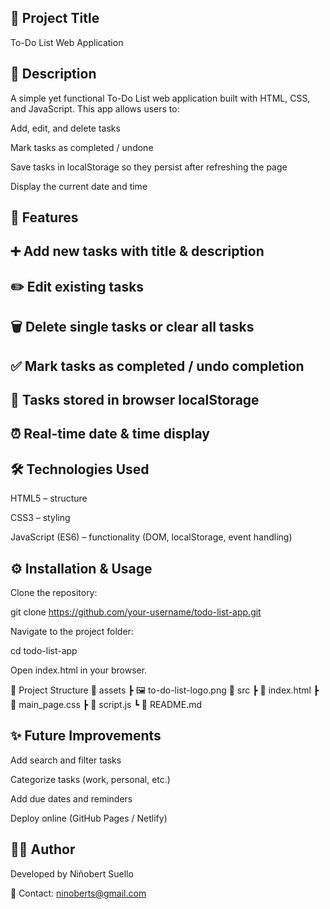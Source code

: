 📌 Project Title
------------------------------
To-Do List Web Application

📖 Description
------------------------------
A simple yet functional To-Do List web application built with HTML, CSS, and JavaScript.
This app allows users to:

Add, edit, and delete tasks

Mark tasks as completed / undone

Save tasks in localStorage so they persist after refreshing the page

Display the current date and time

🚀 Features
------------------------------
➕ Add new tasks with title & description
------------------------------
✏️ Edit existing tasks
------------------------------
🗑️ Delete single tasks or clear all tasks
------------------------------
✅ Mark tasks as completed / undo completion
------------------------------
💾 Tasks stored in browser localStorage
------------------------------
⏰ Real-time date & time display
------------------------------
🛠️ Technologies Used
------------------------------
HTML5 – structure

CSS3 – styling

JavaScript (ES6) – functionality (DOM, localStorage, event handling)

⚙️ Installation & Usage
------------------------------
Clone the repository:

git clone https://github.com/your-username/todo-list-app.git


Navigate to the project folder:

cd todo-list-app


Open index.html in your browser.

📂 Project Structure
📁 assets
 ┣ 🖼️ to-do-list-logo.png
📁 src
 ┣ 📄 index.html
 ┣ 📄 main_page.css
 ┣ 📄 script.js
 ┗ 📄 README.md

✨ Future Improvements
------------------------------
 Add search and filter tasks

 Categorize tasks (work, personal, etc.)

 Add due dates and reminders

 Deploy online (GitHub Pages / Netlify)

👨‍💻 Author
------------------------------
Developed by Niñobert Suello

📧 Contact: ninoberts@gmail.com
